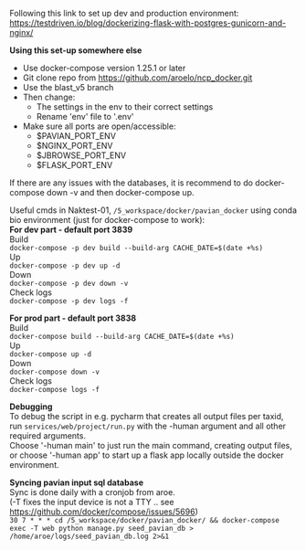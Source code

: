 Following this link to set up dev and production environment:  
https://testdriven.io/blog/dockerizing-flask-with-postgres-gunicorn-and-nginx/

**Using this set-up somewhere else**   
 *  Use docker-compose version 1.25.1 or later
 *  Git clone repo from  https://github.com/aroelo/ncp_docker.git  
 *  Use the blast_v5 branch
 *  Then change:  
    *  The settings in the env to their correct settings
    *  Rename 'env' file to '.env'
 *  Make sure all ports are open/accessible:
    *  $PAVIAN_PORT_ENV
    *  $NGINX_PORT_ENV
    *  $JBROWSE_PORT_ENV
    *  $FLASK_PORT_ENV


 If there are any issues with the databases, it is recommend to do docker-compose down -v and then docker-compose up.  

Useful cmds in Naktest-01, `/5_workspace/docker/pavian_docker` using conda bio environment (just for docker-compose to work):  
**For dev part - default port 3839**  
Build  
`docker-compose -p dev build --build-arg CACHE_DATE=$(date +%s)`  
Up  
`docker-compose -p dev up -d`  
Down  
`docker-compose -p dev down -v`  
Check logs  
`docker-compose -p dev logs -f`


**For prod part - default port 3838**  
 Build  
 `docker-compose build --build-arg CACHE_DATE=$(date +%s)`  
 Up  
 `docker-compose up -d`  
 Down  
 `docker-compose down -v`  
 Check logs  
`docker-compose logs -f`  
 
 
**Debugging**  
To debug the script in e.g. pycharm that creates all output files per taxid, run `services/web/project/run.py`  with the -human argument and all other required arguments.  
Choose '-human main' to just run the main command, creating output files, or choose '-human app' to start up a flask app locally outside the docker environment.


**Syncing pavian input sql database**  
Sync is done daily with a cronjob from aroe.  
(-T fixes the input device is not a TTY .. see https://github.com/docker/compose/issues/5696)  
`30 7 * * * cd /5_workspace/docker/pavian_docker/ && docker-compose exec -T web python manage.py seed_pavian_db > /home/aroe/logs/seed_pavian_db.log 2>&1`